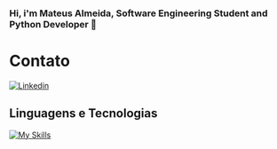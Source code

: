 ### Hi, i'm Mateus Almeida, Software Engineering Student and Python Developer 👋

# Contato

[![Linkedin](https://skills.thijs.gg/icons?i=linkedin)](https://skills.thijs.gg](https://www.linkedin.com/in/mateus-de-almeida-7555641bb/))
    
    
## Linguagens e Tecnologias  

[![My Skills](https://skills.thijs.gg/icons?i=js,ts,react,html,css,docker,git,github,py,vscode,linux)](https://skills.thijs.gg)
